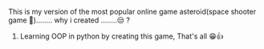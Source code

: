 This is my version of the most popular online game asteroid(space shooter game 🚀)........
why i created ........😒 ?
1. Learning OOP in python by creating this game,
 That's all 😁👍

